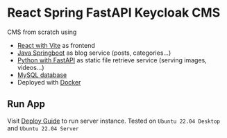 # React Spring FastAPI Keycloak CMS

CMS from scratch using 
  - [React with Vite](https://vitejs.dev/) as frontend
  - [Java Springboot](https://spring.io/projects/spring-boot) as blog service (posts, categories...)
  - [Python with FastAPI](https://fastapi.tiangolo.com/) as static file retrieve service (serving images, videos...)
  - [MySQL database](https://www.mysql.com/)
  - Deployed with [Docker](https://www.docker.com/)

## Run App

Visit [Deploy Guide](./docs/Deploy.md) to run server instance. Tested on `Ubuntu 22.04 Desktop` and `Ubuntu 22.04 Server`
